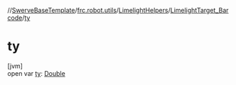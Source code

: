 //[SwerveBaseTemplate](../../../../index.md)/[frc.robot.utils](../../index.md)/[LimelightHelpers](../index.md)/[LimelightTarget_Barcode](index.md)/[ty](ty.md)

# ty

[jvm]\
open var [ty](ty.md): [Double](https://kotlinlang.org/api/latest/jvm/stdlib/kotlin/-double/index.html)
